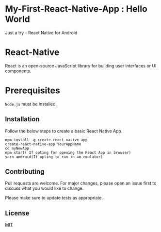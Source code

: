 # My-First-React-Native-App : Hello World
Just a try - React Native for Android

# React-Native

React is an open-source JavaScript library for building user interfaces or UI components.

# Prerequisites

`Node.js` must be installed.

## Installation

Follow the below steps to create a basic React Native App.

```
npm install -g create-react-native-app
create-react-native-app YourAppName
cd myNewApp
npm start( If opting for opening the React App in browser)
yarn android(If opting to run in an emulator)
```


## Contributing
Pull requests are welcome. For major changes, please open an issue first to discuss what you would like to change.

Please make sure to update tests as appropriate.

## License
[MIT](https://choosealicense.com/licenses/mit/)
